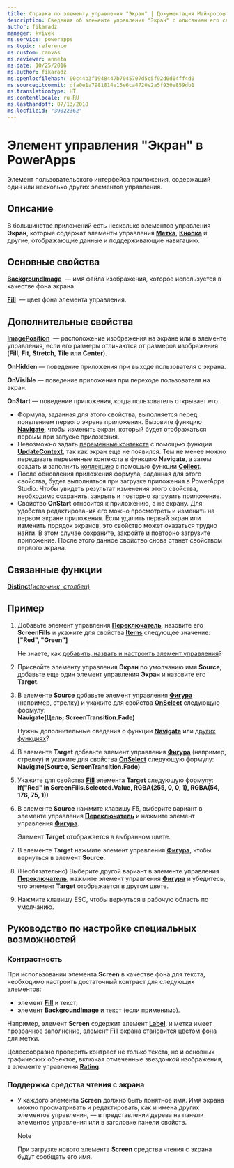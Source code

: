 ```yaml
---
title: Справка по элементу управления "Экран" | Документация Майкрософт
description: Сведения об элементе управления "Экран" с описанием его свойств и примерами
author: fikaradz
manager: kvivek
ms.service: powerapps
ms.topic: reference
ms.custom: canvas
ms.reviewer: anneta
ms.date: 10/25/2016
ms.author: fikaradz
ms.openlocfilehash: 00c44b3f1948447b7045707d5c5f92d0d04ff4d0
ms.sourcegitcommit: dfa0e1a7981814e15e6ca4720e2a5f930e859db1
ms.translationtype: HT
ms.contentlocale: ru-RU
ms.lasthandoff: 07/13/2018
ms.locfileid: "39022362"
---
```

# <a name="screen-control-in-powerapps"></a>Элемент управления "Экран" в PowerApps
Элемент пользовательского интерфейса приложения, содержащий один или несколько других элементов управления.

## <a name="description"></a>Описание
В большинстве приложений есть несколько элементов управления **Экран**, которые содержат элементы управления **[Метка](control-text-box.md)**, **[Кнопка](control-button.md)** и другие, отображающие данные и поддерживающие навигацию.

## <a name="key-properties"></a>Основные свойства
**[BackgroundImage](properties-visual.md)**  — имя файла изображения, которое используется в качестве фона экрана.

**[Fill](properties-color-border.md)**  — цвет фона элемента управления.

## <a name="additional-properties"></a>Дополнительные свойства
**[ImagePosition](properties-visual.md)**  — расположение изображения на экране или в элементе управления, если его размеры отличаются от размеров изображения (**Fill**, **Fit**, **Stretch**, **Tile** или **Center**).

**OnHidden** — поведение приложения при выходе пользователя с экрана.

**OnVisible** — поведение приложения при переходе пользователя на экран.

**OnStart** — поведение приложения, когда пользователь открывает его.

* Формула, заданная для этого свойства, выполняется перед появлением первого экрана приложения. Вызовите функцию [**Navigate**](../functions/function-navigate.md), чтобы изменить экран, который будет отображаться первым при запуске приложения.
* Невозможно задать [переменные контекста](../working-with-variables.md) с помощью функции [**UpdateContext**](../functions/function-updatecontext.md), так как экран еще не появился. Тем не менее можно передавать переменные контекста в функцию **Navigate**, а затем создать и заполнить [коллекцию](../working-with-variables.md) с помощью функции [**Collect**](../functions/function-clear-collect-clearcollect.md).
* После обновления приложения формула, заданная для этого свойства, будет выполняться при загрузке приложения в PowerApps Studio. Чтобы увидеть результат изменения этого свойства, необходимо сохранить, закрыть и повторно загрузить приложение.
* Свойство **OnStart** относится к приложению, а не экрану. Для удобства редактирования его можно просмотреть и изменить на первом экране приложения. Если удалить первый экран или изменить порядок экранов, это свойство может оказаться трудно найти. В этом случае сохраните, закройте и повторно загрузите приложение. После этого данное свойство снова станет свойством первого экрана.

## <a name="related-functions"></a>Связанные функции
[**Distinct**(*источник*, *столбец*)](../functions/function-distinct.md)

## <a name="example"></a>Пример
1. Добавьте элемент управления **[Переключатель](control-radio.md)**, назовите его **ScreenFills** и укажите для свойства **[Items](properties-core.md)** следующее значение:<br>
   **["Red", "Green"]**
   
    Не знаете, как [добавить, назвать и настроить элемент управления](../add-configure-controls.md)?
2. Присвойте элементу управления **Экран** по умолчанию имя **Source**, добавьте еще один элемент управления **Экран** и назовите его **Target**.
3. В элементе **Source** добавьте элемент управления **[Фигура](control-shapes-icons.md)** (например, стрелку) и укажите для свойства **[OnSelect](properties-core.md)** следующую формулу:<br>
   **Navigate(Цель; ScreenTransition.Fade)**
   
    Нужны дополнительные сведения о функции **[Navigate](../functions/function-navigate.md)** или [других функциях](../formula-reference.md)?
4. В элементе **Target** добавьте элемент управления **[Фигура](control-shapes-icons.md)** (например, стрелку) и укажите для свойства **[OnSelect](properties-core.md)** следующую формулу:<br>
   **Navigate(Source, ScreenTransition.Fade)**
5. Укажите для свойства **[Fill](properties-color-border.md)** элемента **Target** следующую формулу:<br>
   **If("Red" in ScreenFills.Selected.Value, RGBA(255, 0, 0, 1), RGBA(54, 176, 75, 1))**
6. В элементе **Source** нажмите клавишу F5, выберите вариант в элементе управления **[Переключатель](control-radio.md)** и нажмите элемент управления **[Фигура](control-shapes-icons.md)**.
   
    Элемент **Target** отображается в выбранном цвете.
7. В элементе **Target** нажмите элемент управления **[Фигура](control-shapes-icons.md)**, чтобы вернуться в элемент **Source**.
8. (Необязательно) Выберите другой вариант в элементе управления **[Переключатель](control-radio.md)**, нажмите элемент управления **[Фигура](control-shapes-icons.md)** и убедитесь, что элемент **Target** отображается в другом цвете.
9. Нажмите клавишу ESC, чтобы вернуться в рабочую область по умолчанию.


## <a name="accessibility-guidelines"></a>Руководство по настройке специальных возможностей
### <a name="color-contrast"></a>Контрастность
При использовании элемента **Screen** в качестве фона для текста, необходимо настроить достаточный контраст для следующих элементов:
* элемент **[Fill](properties-color-border.md)** и текст;
* элемент **[BackgroundImage](properties-visual.md)** и текст (если применимо).

Например, элемент **Screen** содержит элемент **[Label](control-text-box.md)**, и метка имеет прозрачное заполнение, элемент **[Fill](properties-color-border.md)** экрана становится цветом фона для метки.

Целесообразно проверить контраст не только текста, но и основных графических объектов, включая отмеченные звездочкой изображения, в элементе управления **[Rating](control-rating.md)**.

### <a name="screen-reader-support"></a>Поддержка средства чтения с экрана
* У каждого элемента **Screen** должно быть понятное имя. Имя экрана можно просматривать и редактировать, как и имена других элементов управления, — в представлении дерева на панели элементов управления или в заголовке панели свойств.

    > [!NOTE]
  > При загрузке нового элемента **Screen** средства чтения с экрана будут сообщать его имя. 
